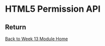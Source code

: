 # HTML5 Permission API

<YouTube
    title="HTML5 Permission API"
    url="https://www.youtube.com/embed/U0vmh2sd3g8"
/>

## Return

[Back to Week 13 Module Home](./README.md)
